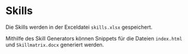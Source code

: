 # Skills

Die Skills werden in der Exceldatei `skills.xlsx` gespeichert.

Mithilfe des Skill Generators können Snippets für die Dateien `index.html` und `Skillmatrix.docx` generiert werden.